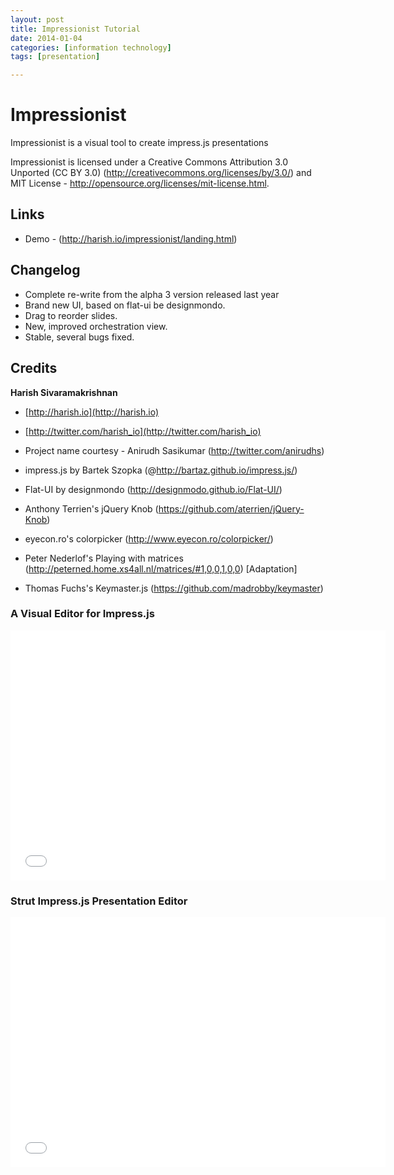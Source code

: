 ```yaml
---
layout: post
title: Impressionist Tutorial
date: 2014-01-04
categories: [information technology]
tags: [presentation]

---
```


Impressionist
=======

Impressionist is a visual tool to create impress.js presentations

Impressionist is licensed under a Creative Commons Attribution 3.0 Unported (CC BY 3.0)  (http://creativecommons.org/licenses/by/3.0/) and MIT License - http://opensource.org/licenses/mit-license.html. 


## Links

+ Demo - (http://harish.io/impressionist/landing.html)


## Changelog

+ Complete re-write from the alpha 3 version released last year
+ Brand new UI, based on flat-ui be designmondo.
+ Drag to reorder slides.
+ New, improved orchestration view.
+ Stable, several bugs fixed.


## Credits
**Harish Sivaramakrishnan**

+ [http://harish.io](http://harish.io)
+ [http://twitter.com/harish_io](http://twitter.com/harish_io)

+ Project name courtesy - Anirudh Sasikumar (http://twitter.com/anirudhs)
+ impress.js by Bartek Szopka (@http://bartaz.github.io/impress.js/)
+ Flat-UI by designmondo (http://designmodo.github.io/Flat-UI/)
+ Anthony Terrien's jQuery Knob (https://github.com/aterrien/jQuery-Knob)
+ eyecon.ro's colorpicker (http://www.eyecon.ro/colorpicker/)
+ Peter Nederlof's Playing with matrices (http://peterned.home.xs4all.nl/matrices/#1,0,0,1,0,0) [Adaptation]
+ Thomas Fuchs's Keymaster.js (https://github.com/madrobby/keymaster)

### A Visual Editor for Impress.js

<iframe width="600" height="400" src="//www.youtube.com/embed/RIOgPPbHNjk" frameborder="0" allowfullscreen></iframe>

### Strut Impress.js Presentation Editor

<iframe width="600" height="400" src="//www.youtube.com/embed/zA5s8wwme44" frameborder="0" allowfullscreen></iframe>